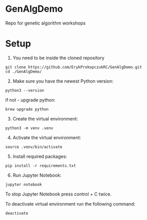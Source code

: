 # GenAlgDemo
Repo for genetic algorithm workshops

# Setup

1. You need to be inside the cloned repository
```
git clone https://github.com/ErykProkopczukRC/GenAlgDemo.git
cd ./GenAlgDemo/
```

2. Make sure you have the newest Python version:

```
python3 --version
```

if not - upgrade python:

```
brew upgrade python
```

3. Create the virtual environment:

```
python3 -m venv .venv
```

4. Activate the virtual environment:

```
source .venv/bin/activate
```

5. Install required packages:

```
pip install -r requirements.txt
```

6. Run Jupyter Notebook:

```
jupyter notebook
```

To stop Jupyter Notebook press control + C twice.

To deactivate virtual environment run the following command:

```
deactivate
```
